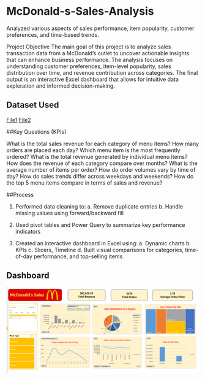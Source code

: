 # McDonald-s-Sales-Analysis
Analyzed various aspects of sales performance, item popularity, customer preferences, and time-based trends.

Project Objective
The main goal of this project is to analyze sales transaction data from a McDonald’s outlet to uncover actionable insights that can enhance business performance. The analysis focuses on understanding customer preferences, item-level popularity, sales distribution over time, and revenue contribution across categories. The final output is an interactive Excel dashboard that allows for intuitive data exploration and informed decision-making.

## Dataset Used
[File1](https://github.com/shubh-verma96/McDonald-s-Sales-Analysis/blob/main/Menu%20Items.xlsx)
[File2](https://github.com/shubh-verma96/McDonald-s-Sales-Analysis/blob/main/Order%20Details.csv)

##Key Questions (KPIs)

What is the total sales revenue for each category of menu items?
How many orders are placed each day?
Which menu item is the most frequently ordered?
What is the total revenue generated by individual menu items?
How does the revenue of each category compare over months?
What is the average number of items per order?
How do order volumes vary by time of day?
How do sales trends differ across weekdays and weekends?
How do the top 5 menu items compare in terms of sales and revenue?

##Process

1. Performed data cleaning to:
  a. Remove duplicate entries
  b. Handle missing values using forward/backward fill

2. Used pivot tables and Power Query to summarize key performance indicators
3. Created an interactive dashboard in Excel using:
  a. Dynamic charts
  b. KPIs
  c. Slicers, Timeline
  d. Built visual comparisons for categories, time-of-day performance, and top-selling items


## Dashboard

![Dashboard Screenshot](https://github.com/shubh-verma96/McDonald-s-Sales-Analysis/blob/main/Dashboard%20Screenshot.png)
